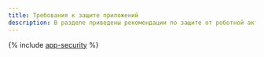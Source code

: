 ```yaml
---
title: Требования к защите приложений
description: В разделе приведены рекомендации по защите от роботной активности и построению безопасного пайплайна.
---
```


{% include [app-security](../../_includes/security/standard/app-security.md) %}